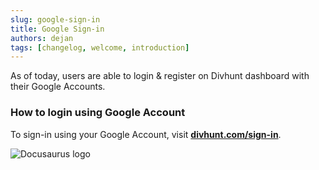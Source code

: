 ```yaml
---
slug: google-sign-in
title: Google Sign-in
authors: dejan
tags: [changelog, welcome, introduction]
---
```

As of today, users are able to login & register on Divhunt dashboard with their Google Accounts.

### How to login using Google Account
To sign-in using your Google Account, visit **[divhunt.com/sign-in](https://divhunt.com/sign-in)**.

![Docusaurus logo](https://global.divhunt.com/071d9c353259fba8cb923659e30028f8_36430.png)
